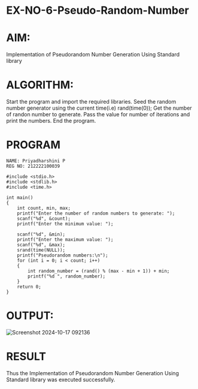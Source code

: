 # EX-NO-6-Pseudo-Random-Number

# AIM: 

Implementation of Pseudorandom Number Generation Using Standard library
# ALGORITHM:
Start the program and import the required libraries.
Seed the random number generator using the current time(i.e) rand(time(0));
Get the number of randon number to generate.
Pass the value for number of iterations and print the numbers.
End the program.

# PROGRAM
```
NAME: Priyadharshini P
REG NO: 212222100039

#include <stdio.h>
#include <stdlib.h>
#include <time.h>

int main() 
{
    int count, min, max;
    printf("Enter the number of random numbers to generate: ");
    scanf("%d", &count);
    printf("Enter the minimum value: ");
    
    scanf("%d", &min);
    printf("Enter the maximum value: ");
    scanf("%d", &max);
    srand(time(NULL));
    printf("Pseudorandom numbers:\n");   
    for (int i = 0; i < count; i++) 
    {
        int random_number = (rand() % (max - min + 1)) + min;
        printf("%d ", random_number);
    }
    return 0;
}
```
# OUTPUT:
![Screenshot 2024-10-17 092136](https://github.com/user-attachments/assets/de083483-2d75-43f6-a85b-6ae30b00c88b)

# RESULT
   Thus the Implementation of Pseudorandom Number Generation Using Standard library was executed successfully.


